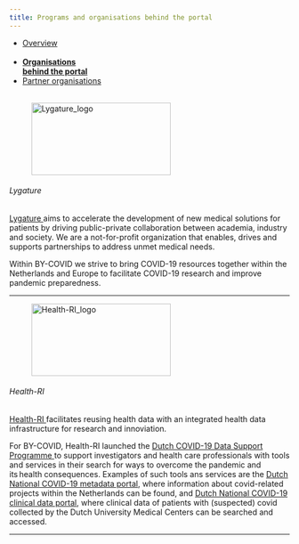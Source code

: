 ```yaml
---
title: Programs and organisations behind the portal
---
```


<div class="mb-4">
  <ul class="nav nav-tabs nav-justified">
    <li class="nav-item">
      <a class="nav-link" href="../">Overview<br><br></a>
    </li>
    <li class="nav-item">
      <a class="nav-link active" href="#"><b>Organisations<br>behind the portal</b></a>
    </li>
    <li class="nav-item">
      <a class="nav-link" href="../partner_organisations">Partner organisations<br><br></a>
    </li>
  </ul>
</div>

<div class="row">
  <div class="col-sm-12 col-md-12 col-lg-3">
    <figure class="figure mt-3">
      <img width="250" height="130" alt="Lygature_logo" src="/img/logos/Lygature.jpg">
    </figure>
  </div>
  <div class="col-sm-12 col-md-12 col-lg-9">
    <h6>Lygature</h6>
    <p><a href = "https://www.lygature.org/"> Lygature </a> aims to accelerate the development of new medical solutions for patients by driving public-private collaboration between academia, industry and society. We are a not-for-profit organization that enables, drives and supports partnerships to address unmet medical needs.</p>
    <p>Within BY-COVID we strive to bring COVID-19 resources together within the Netherlands and Europe to facilitate COVID-19 research and improve pandemic preparedness.</p>
  </div>
</div>
<hr class="faded" />

<div class="row">
  <div class="col-sm-12 col-md-12 col-lg-3">
    <figure class="figure mt-3">
      <img width="250" height="130" alt="Health-RI_logo" src="https://www.health-ri.nl/themes/custom/health_ri/assets/images/logo.svg">
    </figure>
  </div>
  <div class="col-sm-12 col-md-12 col-lg-9">
    <h6>Health-RI</h6>
    <p><a href = "https://www.health-ri.nl//"> Health-RI </a> facilitates reusing health data with an integrated health data infrastructure for research and innoviation.</p>
    <p>For BY-COVID, Health-RI launched the <a href = "https://www.health-ri.nl/initiatives/dutch-covid-19-data-support-programme"> Dutch COVID-19 Data Support Programme </a> to support investigators and health care professionals with tools and services in their search for ways to overcome the pandemic and its health consequences. Examples of such tools ans services are the <a href = "https://covid19initiatives.health-ri.nl/p/ProjectOverview"> Dutch National COVID-19 metadata portal</a>, where information about covid-related projects within the Netherlands can be found, and <a href = "https://covid19initiatives.health-ri.nl/p/Dashboard"> Dutch National COVID-19 clinical data portal</a>, where clinical data of patients with (suspected) covid collected by the Dutch University Medical Centers can be searched and accessed.</p>
  </div>
</div>
<hr class="faded" />
